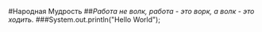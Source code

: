 #Народная Мудрость
##*Работа не волк, работа - это ворк, а волк - это ходить.*
###System.out.println("Hello World");
